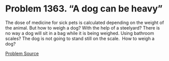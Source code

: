 # Problem 1363. “A dog can be heavy”

The dose of medicine for sick pets is calculated depending on the weight of the animal. But how to weigh a dog? With the help of a steelyard? There is no way a dog will sit in a bag while it is being weighed. Using bathroom scales? The dog is not going to stand still on the scale.  How to weigh a dog?

[Problem Source](https://www.trizland.ru/tasks/6132/)